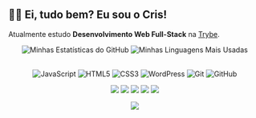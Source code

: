 ## 👋🏻 Ei, tudo bem? Eu sou o Cris!

Atualmente estudo <b>Desenvolvimento Web Full-Stack</b> na <a href="https://www.betrybe.com/">Trybe</a>.
<br>

<!-- GITHUB STATUS -->
<div align="center">
  
  <img alt="Minhas Estatísticas do GitHub" src="https://github-readme-stats-steel-omega.vercel.app/api?username=crischgs&show_icons=true&include_all_commits=true&count_private=true&cache_seconds=1800&icon_color=ff4500&title_color=ff4500&text_color=ffffff&bg_color=0d1117&hide_border=true" />
  <img alt="Minhas Linguagens Mais Usadas" src="https://github-readme-stats-steel-omega.vercel.app/api/top-langs/?username=crischgs&layout=compact&icon_color=ff45000&title_color=ff4500&text_color=ffffff&bg_color=0d1117&hide_border=true" />
  
</div>

<br>

<!-- TECNOLOGIAS -->
<div align="center">

![JavaScript](https://img.shields.io/badge/-JavaScript-%23ff4500?style=flat-square&logo=javascript&logoColor=%23fff)
![HTML5](https://img.shields.io/badge/-HTML5-%23ff4500?style=flat-square&logo=html5&logoColor=%23fff)
![CSS3](https://img.shields.io/badge/-CSS3-%23ff4500?style=flat-square&logo=css3&logoColor=%23fff)
![WordPress](https://img.shields.io/badge/-WordPress-%23ff4500?style=flat-square&logo=wordpress)
![Git](https://img.shields.io/badge/-Git-%23ff4500?style=flat-square&logo=git&logoColor=%23fff)
![GitHub](https://img.shields.io/badge/-GitHub-%23ff4500?style=flat-square&logo=github&logoColor=%23fff)

</div>

<!-- REDES SOCIAIS -->
<div align="center">
  
  <a href="https://www.linkedin.com/in/crischgs/" target="_blank"><img src="https://img.shields.io/badge/-LinkedIn-%23ff4500?style=for-the-badge&logo=linkedin&logoColor=white" target="_blank"></a>
  <a href="mailto:crischagase@gmail.com" target="_blank"><img src="https://img.shields.io/badge/Gmail-ff4500?style=for-the-badge&logo=gmail&logoColor=white" target="_blank"></a>
  <a href="https://www.youtube.com/@crischgs" target="_blank"><img src="https://img.shields.io/badge/YouTube-ff4500?style=for-the-badge&logo=youtube&logoColor=white" target="_blank"></a>
  <a href="https://instagram.com/crischgs" target="_blank"><img src="https://img.shields.io/badge/-Instagram-%23ff4500?style=for-the-badge&logo=instagram&logoColor=white" target="_blank"></a>
  <a href="https://twitter.com/crischgs" target="_blank"><img src="https://img.shields.io/badge/-Twitter-%23ff4500?style=for-the-badge&logo=twitter&logoColor=white" target="_blank"></a>
  
  ![](https://visitor-badge.glitch.me/badge?page_id=crischgs&left_color=%23ff4500&right_color=%23ff4500)

</div>

